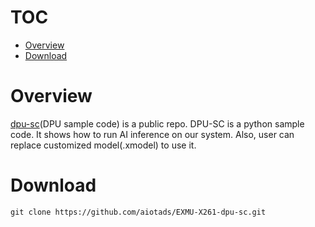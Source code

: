 <!--
 Copyright (c) 2022 Innodisk Crop.
 
 This software is released under the MIT License.
 https://opensource.org/licenses/MIT
-->
# TOC
- [Overview](#overview)
- [Download](#download)

# Overview
[dpu-sc](https://github.com/InnoIPA/dpu-sc)(DPU sample code) is a public repo. DPU-SC is a python sample code. It shows how to run AI inference on our system. Also, user can replace customized model(.xmodel) to use it. 

# Download
```
git clone https://github.com/aiotads/EXMU-X261-dpu-sc.git
```